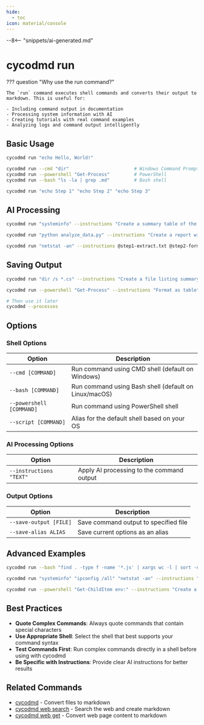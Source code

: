 ```yaml
---
hide:
  - toc
icon: material/console
---
```


--8<-- "snippets/ai-generated.md"

# cycodmd run

??? question "Why use the run command?"

    The `run` command executes shell commands and converts their output to markdown. This is useful for:
    
    - Including command output in documentation
    - Processing system information with AI
    - Creating tutorials with real command examples
    - Analyzing logs and command output intelligently

## Basic Usage

``` bash title="Run a simple command"
cycodmd run "echo Hello, World!"
```

``` bash title="Specify which shell to use"
cycodmd run --cmd "dir"                        # Windows Command Prompt
cycodmd run --powershell "Get-Process"         # PowerShell
cycodmd run --bash "ls -la | grep .md"         # Bash shell
```

``` bash title="Run multiple commands"
cycodmd run "echo Step 1" "echo Step 2" "echo Step 3"
```

## AI Processing

``` bash title="Format command output with AI"
cycodmd run "systeminfo" --instructions "Create a summary table of the system information"
```

``` bash title="Process script output"
cycodmd run "python analyze_data.py" --instructions "Create a report with key findings"
```

``` bash title="Multi-step AI instructions"
cycodmd run "netstat -an" --instructions @step1-extract.txt @step2-format.txt
```

## Saving Output

``` bash title="Save to a file"
cycodmd run "dir /s *.cs" --instructions "Create a file listing summary" --save-output "reports/file-listing.md"
```

``` bash title="Create an alias for future use"
cycodmd run --powershell "Get-Process" --instructions "Format as table" --save-alias processes

# Then use it later
cycodmd --processes
```

## Options

### Shell Options

| Option | Description |
|--------|-------------|
| `--cmd [COMMAND]` | Run command using CMD shell (default on Windows) |
| `--bash [COMMAND]` | Run command using Bash shell (default on Linux/macOS) |
| `--powershell [COMMAND]` | Run command using PowerShell shell |
| `--script [COMMAND]` | Alias for the default shell based on your OS |

### AI Processing Options

| Option | Description |
|--------|-------------|
| `--instructions "TEXT"` | Apply AI processing to the command output |

### Output Options

| Option | Description |
|--------|-------------|
| `--save-output [FILE]` | Save command output to specified file |
| `--save-alias ALIAS` | Save current options as an alias |

## Advanced Examples

``` bash title="Complex command pipeline"
cycodmd run --bash "find . -type f -name '*.js' | xargs wc -l | sort -nr" --instructions "Create a report of JavaScript file sizes"
```

``` bash title="System documentation"
cycodmd run "systeminfo" "ipconfig /all" "netstat -an" --instructions "Create a comprehensive system report"
```

``` bash title="Environment analysis"
cycodmd run --powershell "Get-ChildItem env:" --instructions "Create a table of environment variables by purpose"
```

## Best Practices

- **Quote Complex Commands**: Always quote commands that contain special characters
- **Use Appropriate Shell**: Select the shell that best supports your command syntax
- **Test Commands First**: Run complex commands directly in a shell before using with cycodmd
- **Be Specific with Instructions**: Provide clear AI instructions for better results

## Related Commands

- [cycodmd](../index.md) - Convert files to markdown
- [cycodmd web search](web-search.md) - Search the web and create markdown
- [cycodmd web get](web-get.md) - Convert web page content to markdown